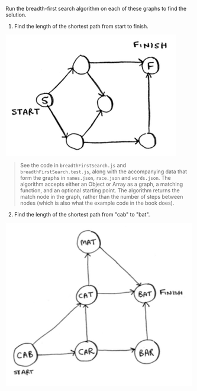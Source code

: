 Run the breadth-first search algorithm on each of these graphs to find the solution.

1. Find the length of the shortest path from start to finish.

![graph for exercise 6.1](graph-6.1.png)

  > See the code in `breadthFirstSearch.js` and `breadthFirstSearch.test.js`, along with the accompanying data that form the graphs in `names.json`, `race.json` and `words.json`. The algorithm accepts either an Object or Array as a graph, a matching function, and an optional starting point. The algorithm returns the match node in the graph, rather than the number of steps between nodes (which is also what the example code in the book does).

2. Find the length of the shortest path from "cab" to "bat".

![graph for exercise 6.2](graph-6.2.png)
